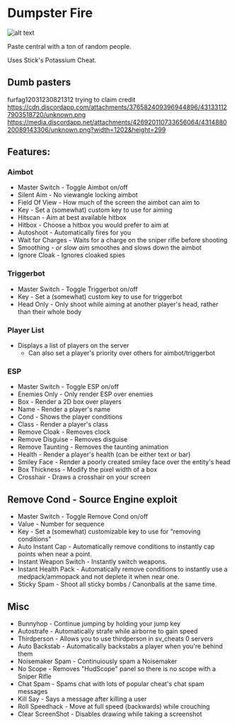 
# Dumpster Fire

![alt text](https://i.imgur.com/tBcrmkP.png)

Paste central with a ton of random people.

Uses Stick's Potassium Cheat.
## Dumb pasters

furfag12031230821312 trying to claim credit
 https://cdn.discordapp.com/attachments/376582409396944896/431331127903518720/unknown.png
 https://media.discordapp.net/attachments/426920110733656064/431488020089143306/unknown.png?width=1202&height=299
## Features:

### Aimbot

* Master Switch - Toggle Aimbot on/off
* Silent Aim - No viewangle locking aimbot
* Field Of View - How much of the screen the aimbot can aim to
* Key - Set a (somewhat) custom key to use for aiming
* Hitscan - Aim at best available hitbox
* Hitbox - Choose a hitbox you would prefer to aim at
* Autoshoot - Automatically fires for you
* Wait for Charges - Waits for a charge on the sniper rifle before shooting
* Smoothing - *or slow aim* smoothes and slows down the aimbot
* Ignore Cloak - Ignores cloaked spies

### Triggerbot

* Master Switch - Toggle Triggerbot on/off
* Key - Set a (somewhat) custom key to use for triggerbot
* Head Only - Only shoot while aiming at another player's head, rather than their whole body

### Player List

* Displays a list of players on the server
  * Can also set a player's priority over others for aimbot/triggerbot
  
### ESP

* Master Switch - Toggle ESP on/off
* Enemies Only - Only render ESP over enemies
* Box - Render a 2D box over players
* Name - Render a player's name
* Cond - Shows the player conditions
* Class - Render a player's class
* Remove Cloak - Removes clock
* Remove Disguise - Removes disguise
* Remove Taunting - Removes the taunting animation
* Health - Render a player's health (can be either text or bar)
* Smiley Face - Render a poorly created smiley face over the entity's head
* Box Thickness - Modify the pixel width of a box
* Crosshair - Draws a crosshair on your screen

## Remove Cond - Source Engine exploit
* Master Switch - Toggle Remove Cond on/off
* Value - Number for sequence
* Key - Set a (somewhat) customizable key to use for "removing conditions"
* Auto Instant Cap - Automatically remove conditions to instantly cap points when near a point.
* Instant Weapon Switch - Instantly switch weapons.
* Instant Health Pack - Automatically remove conditions to instantly use a medpack/ammopack and not deplete it when near one.
* Sticky Spam - Shoot all sticky bombs / Canonballs at the same time.

## Misc

* Bunnyhop - Continue jumping by holding your jump key
* Autostrafe - Automatically strafe while airborne to gain speed
* Thirdperson - Allows you to use thirdperson in sv_cheats 0 servers
* Auto Backstab - Automatically backstabs a player when you're behind them
* Noisemaker Spam - Continuiously spam a Noisemaker
* No Scope - Removes "HudScope" panel so there is no scope with a Sniper Rifle
* Chat Spam - Spams chat with lots of popular cheat's chat spam messages
* Kill Say - Says a message after killing a user
* Roll Speedhack - Move at full speed (backwards) while crouching
* Clear ScreenShot - Disables drawing while taking a screenshot
